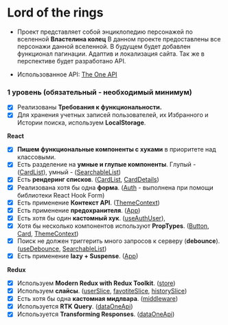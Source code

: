 # Lord of the rings

- Проект представляет собой энциклопедию персонажей по вселенной **Властелина колец**
  В данном проекте предоставлены все персонажи данной вселенной.
  В будущем будет добавлен функционал пагинации. Адаптив и локализация сайта.
  Так же в перспективе будет разработано API.

- Использованное API: [The One API](https://the-one-api.dev/documentation)

### **1 уровень (обязательный - необходимый минимум)**

- [x] Реализованы **Требования к функциональности.**
- [x] Для хранения учетных записей пользователей, их Избранного и Истории поиска, используем **LocalStorage**.

**React**

- [x] **Пишем функциональные компоненты c хуками** в приоритете над классовыми.
- [x] Есть разделение на **умные и глупые компоненты**. Глупый - ([CardList](https://github.com/Evangeliont/Lord_of_the_rings/blob/master/src/components/CardList/CardList.tsx)), умный - ([SearchableList](https://github.com/Evangeliont/Lord_of_the_rings/blob/master/src/components/Header/SearchableList/SearchableList.tsx))
- [x] Есть **рендеринг списков**. ([CardList](https://github.com/Evangeliont/Lord_of_the_rings/blob/master/src/components/CardList/CardList.tsx), [CardDetails](https://github.com/Evangeliont/Lord_of_the_rings/blob/master/src/components/CardList/Card/CardDetails/CardDetails.tsx))
- [x] Реализована хотя бы одна **форма**. ([Auth](https://github.com/Evangeliont/Lord_of_the_rings/blob/master/src/components/Auth/AuthForm.tsx) - выполнена при помощи библиотеки React Hook Form)
- [x] Есть применение **Контекст API**. ([ThemeContext](https://github.com/Evangeliont/Lord_of_the_rings/blob/master/src/%D0%A1ontext/ThemeContext.tsx))
- [x] Есть применение **предохранителя**. ([App](https://github.com/Evangeliont/Lord_of_the_rings/blob/master/src/App.tsx))
- [x] Есть хотя бы один **кастомный хук**. ([useAuthUser](https://github.com/Evangeliont/Lord_of_the_rings/blob/master/src/hooks/useAuthUser.ts)),
- [x] Хотя бы несколько компонентов используют **PropTypes**. ([Button](https://github.com/Evangeliont/Lord_of_the_rings/blob/master/src/components/Button/Button.tsx), [Card](https://github.com/Evangeliont/Lord_of_the_rings/blob/master/src/components/CardList/Card/Card.tsx), [ThemeContext](https://github.com/Evangeliont/Lord_of_the_rings/blob/master/src/%D0%A1ontext/ThemeContext.tsx))
- [x] Поиск не должен триггерить много запросов к серверу (**debounce**). ([useDebounce](https://github.com/Evangeliont/Lord_of_the_rings/blob/master/src/hooks/useDebounce.ts), [SearchableList](https://github.com/Evangeliont/Lord_of_the_rings/blob/master/src/components/Header/SearchableList/SearchableList.tsx))
- [x] Есть применение **lazy + Suspense**. ([App](https://github.com/Evangeliont/Lord_of_the_rings/blob/master/src/App.tsx))

**Redux**

- [x] Используем **Modern Redux with Redux Toolkit**. ([store](https://github.com/Evangeliont/Lord_of_the_rings/blob/master/src/store/store.ts))
- [x] Используем **слайсы**. ([userSlice](https://github.com/Evangeliont/Lord_of_the_rings/blob/master/src/store/slices/userSlice.ts), [favotiteSlice](https://github.com/Evangeliont/Lord_of_the_rings/blob/master/src/store/slices/favoriteSlice.ts), [historySlice](https://github.com/Evangeliont/Lord_of_the_rings/blob/master/src/store/slices/historySlice.ts))
- [x] Есть хотя бы одна **кастомная мидлвара**. ([middleware](https://github.com/Evangeliont/Lord_of_the_rings/blob/master/src/store/middleware/middleware.tsx))
- [x] Используется **RTK Query**. ([dataOneApi](https://github.com/Evangeliont/Lord_of_the_rings/blob/master/src/store/api/dataOneApi.ts))
- [x] Используется **Transforming Responses**. ([dataOneApi](https://github.com/Evangeliont/Lord_of_the_rings/blob/master/src/utils/TransformedDataTypes.ts))
